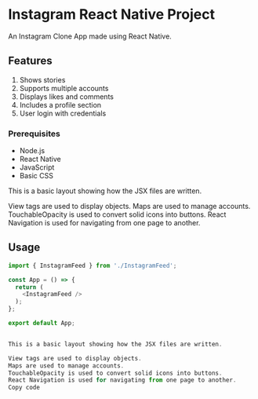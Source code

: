 # Instagram React Native Project

An Instagram Clone App made using React Native.

## Features
1. Shows stories
2. Supports multiple accounts
3. Displays likes and comments
4. Includes a profile section
5. User login with credentials

### Prerequisites
- Node.js
- React Native
- JavaScript
- Basic CSS

This is a basic layout showing how the JSX files are written.

View tags are used to display objects.
Maps are used to manage accounts.
TouchableOpacity is used to convert solid icons into buttons.
React Navigation is used for navigating from one page to another.



## Usage
```javascript
import { InstagramFeed } from './InstagramFeed';

const App = () => {
  return (
    <InstagramFeed />
  );
};

export default App;


This is a basic layout showing how the JSX files are written.

View tags are used to display objects.
Maps are used to manage accounts.
TouchableOpacity is used to convert solid icons into buttons.
React Navigation is used for navigating from one page to another.
Copy code
